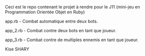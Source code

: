 Ceci est le repo contenant le projet à rendre pour le J11 (mini-jeu en Programmation Orientée Objet en Ruby)

app.rb - Combat automatique entre deux bots.

app_2.rb - Combat contre deux bots en tant que joueur.

app_3.rb - Combat contre de multiples ennemis en tant que joueur.

Kise SHARY
